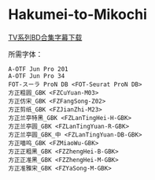 # Hakumei-to-Mikochi

[TV系列BD合集字幕下载](https://github.com/Nekomoekissaten-SUB/Nekomoekissaten-Storage/releases/download/subtitle_pkg/Hakumei-to-Mikochi_BD_zho.7z)

所需字体：

```
A-OTF Jun Pro 201
A-OTF Jun Pro 34
FOT-スーラ ProN DB <FOT-Seurat ProN DB>
方正粗圆_GBK <FZCuYuan-M03>
方正仿宋_GBK <FZFangSong-Z02>
方正剪纸_GBK <FZJianZhi-M23>
方正兰亭特黑_GBK <FZLanTingHei-H-GBK>
方正兰亭圆_GBK <FZLanTingYuan-R-GBK>
方正兰亭圆_GBK_中 <FZLanTingYuan-DB-GBK>
方正喵呜_GBK <FZMiaoWu-GBK>
方正正粗黑_GBK <FZZhengHei-B-GBK>
方正正准黑_GBK <FZZhengHei-M-GBK>
方正准雅宋_GBK <FZYaSong-M-GBK>
```